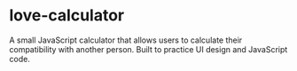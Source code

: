 # love-calculator
A small JavaScript calculator that allows users to calculate their compatibility with another person. Built to practice UI design and JavaScript code.
